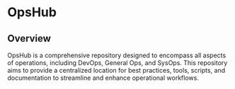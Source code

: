 # OpsHub

## Overview
OpsHub is a comprehensive repository designed to encompass all aspects of operations, including DevOps, General Ops, and SysOps. This repository aims to provide a centralized location for best practices, tools, scripts, and documentation to streamline and enhance operational workflows.
